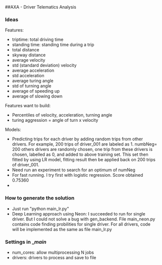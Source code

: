 ##AXA - Driver Telematics Analysis

### Ideas

Features:
* triptime: total driving time
* standing time: standing time during a trip
* total distance
* skyway distance
* average velocity
* std (standard deviation) velocity
* average acceleration
* std acceleration
* average turing angle
* std of turning angle
* average of speeding up
* average of slowing down

Features want to build:
* Percentiles of velocity, acceleration, turning angle
* turing aggression = angle of turn x velocity


Models: 

* Predicting trips for each driver by adding random trips from other drivers.
For example, 200 trips of driver_001 are labeled as 1. numbNeg= 200 others drivers
are randomly chosen, one trip from these drivers is chosen, labelled as 0, and added to
above training set. This set then fitted by using LR model, fitting result then be 
applied back on 200 trips of driver_001. 
* Need run an experiment to search for an optimum  of numNeg
* For fast running. I try first with logistic regression. Score obtained 0.75360
*   

### How to generate the solution
* Just run "python main_lr.py"
* Deep Learning approach using Neon: I succeeded to run for single driver. But I could 
not solve a bug with gen_backend. File main_neon.py contains code finding probilities 
for single driver. For all drivers, code will be implemented as the same as file main_lr.py

### Settings in __main_
* num_cores: allow multiprocessing N jobs
* drivers: drivers to process and save to file


